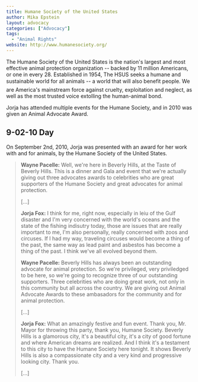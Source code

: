 ```yaml
---
title: Humane Society of the United States
author: Mika Epstein
layout: advocacy
categories: ["Advocacy"]
tags: 
  - "Animal Rights"
website: http://www.humanesociety.org/
---
```


The Humane Society of the United States is the nation's largest and most effective animal protection organization -- backed by 11 million Americans, or one in every 28. Established in 1954, The HSUS seeks a humane and sustainable world for all animals -- a world that will also benefit people. We are America's mainstream force against cruelty, exploitation and neglect, as well as the most trusted voice extolling the human-animal bond.

Jorja has attended multiple events for the Humane Society, and in 2010 was given an Animal Advocate Award.

## 9-02-10 Day

On September 2nd, 2010, Jorja was presented with an award for her work with and for animals, by the Humane Society of the United States.

> **Wayne Pacelle:** Well, we're here in Beverly Hills, at the Taste of Beverly Hills. This is a dinner and Gala and event that we're actually giving out three advocates awards to celebrities who are great supporters of the Humane Society and great advocates for animal protection.
> 
> [...]
> 
> **Jorja Fox:** I think for me, right now, especially in leiu of the Gulf disaster and I'm very concerned with the world's oceans and the state of the fishing indisutry today, those are issues that are really important to me, I'm also personally, really concerned with zoos and circuses. If I had my way, traveling circuses would become a thing of the past, the same way as lead paint and asbestos has become a thing of the past. I think we've all evolved beyond them.
> 
> **Wayne Pacelle:** Beverly Hills has always been an outstanding advocate for animal protection. So we're privileged, very priviledged to be here, so we're going to recognize three of our outstanding supporters. Three celebrities who are doing great work, not only in this community but all across the country. We are giving out Animal Advocate Awards to these ambasadors for the community and for animal protection.
> 
> [...]
> 
> **Jorja Fox:** What an amazingly festive and fun event. Thank you, Mr. Mayor for throwing this party, thank you, Humane Society. Beverly Hills is a glamorous city, it's a beautiful city, it's a city of good fortune and where American dreams are realized. And I think it's a testament to this city to have the Humane Society here tonight. It shows Beverly Hills is also a compassionate city and a very kind and progressive looking city. Thank you.
> 
> [...]
